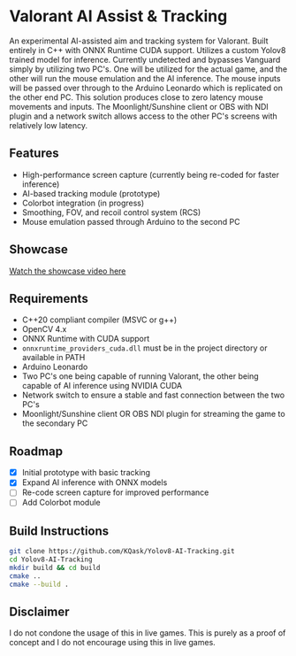# Valorant AI Assist & Tracking

An experimental AI-assisted aim and tracking system for Valorant. Built entirely in C++ with ONNX Runtime CUDA support. Utilizes a custom Yolov8 trained model for inference. Currently undetected and bypasses Vanguard simply by utilizing two PC's. One will be utilized for the actual game, and the other will run the mouse emulation and the AI inference. 
The mouse inputs will be passed over through to the Arduino Leonardo which is replicated on the other end PC. This solution produces close to zero latency mouse movements and inputs. The Moonlight/Sunshine client or OBS with NDI plugin and a network switch allows access to the other PC's screens with relatively low latency.

## Features
- High-performance screen capture (currently being re-coded for faster inference)
- AI-based tracking module (prototype)
- Colorbot integration (in progress)
- Smoothing, FOV, and recoil control system (RCS)
- Mouse emulation passed through Arduino to the second PC

## Showcase
[Watch the showcase video here](https://streamable.com/1y7u62)

## Requirements
- C++20 compliant compiler (MSVC or g++)
- OpenCV 4.x
- ONNX Runtime with CUDA support
- `onnxruntime_providers_cuda.dll` must be in the project directory or available in PATH
- Arduino Leonardo
- Two PC's one being capable of running Valorant, the other being capable of AI inference using NVIDIA CUDA
- Network switch to ensure a stable and fast connection between the two PC's
- Moonlight/Sunshine client OR OBS NDI plugin for streaming the game to the secondary PC
## Roadmap
- [x] Initial prototype with basic tracking
- [x] Expand AI inference with ONNX models
- [ ] Re-code screen capture for improved performance
- [ ] Add Colorbot module

## Build Instructions
```bash
git clone https://github.com/KQask/Yolov8-AI-Tracking.git
cd Yolov8-AI-Tracking
mkdir build && cd build
cmake ..
cmake --build .
```

## Disclaimer
I do not condone the usage of this in live games. This is purely as a proof of concept and I do not encourage using this in live games. 
